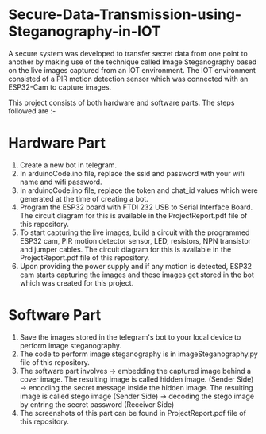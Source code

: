 # Secure-Data-Transmission-using-Steganography-in-IOT
A secure system was developed to transfer secret data from one point to another by making use of the technique called Image Steganography based on the live images captured from an IOT environment. The IOT environment consisted of a PIR motion detection sensor which was connected with an ESP32-Cam to capture images. 

This project consists of both hardware and software parts. The steps followed are :-

# Hardware Part
1. Create a new bot in telegram.
2. In arduinoCode.ino file, replace the ssid and password with your wifi name and wifi password.
3. In arduinoCode.ino file, replace the token and chat_id values which were generated at the time of creating a bot.
4. Program the ESP32 board with FTDI 232 USB to Serial Interface Board. The circuit diagram for this is available in the ProjectReport.pdf file of this repository.
5. To start capturing the live images, build a circuit with the programmed ESP32 cam, PIR motion detector sensor, LED, resistors, NPN transistor and jumper cables. The circuit diagram for this is available in the ProjectReport.pdf file of this repository.
6. Upon providing the power supply and if any motion is detected, ESP32 cam starts capturing the images and these images get stored in the bot which was created for this project.

# Software Part
1. Save the images stored in the telegram's bot to your local device to perform image steganography.
2. The code to perform image steganography is in imageSteganography.py file of this repository.
3. The software part involves
   -> embedding the captured image behind a cover image. The resulting image is called hidden image. (Sender Side)
   -> encoding the secret message inside the hidden image. The resulting image is called stego image  (Sender Side)
   -> decoding the stego image by entring the secret password (Receiver Side)
4. The screenshots of this part can be found in ProjectReport.pdf file of this repository. 
